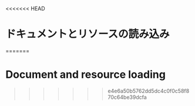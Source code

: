 
<<<<<<< HEAD
# ドキュメントとリソースの読み込み
=======
# Document and resource loading
>>>>>>> e4e6a50b5762dd5dc4c0f0c58f870c64be39dcfa
